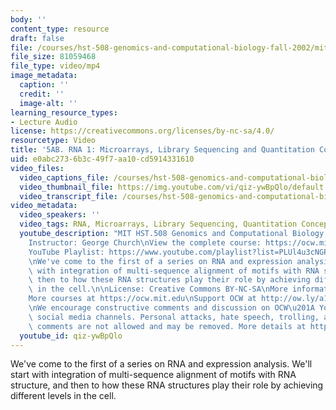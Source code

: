 ```yaml
---
body: ''
content_type: resource
draft: false
file: /courses/hst-508-genomics-and-computational-biology-fall-2002/mithst_508f02_lec5a_360p_16_9.mp4
file_size: 81059468
file_type: video/mp4
image_metadata:
  caption: ''
  credit: ''
  image-alt: ''
learning_resource_types:
- Lecture Audio
license: https://creativecommons.org/licenses/by-nc-sa/4.0/
resourcetype: Video
title: '5AB. RNA 1: Microarrays, Library Sequencing and Quantitation Concepts'
uid: e0abc273-6b3c-49f7-aa10-cd5914331610
video_files:
  video_captions_file: /courses/hst-508-genomics-and-computational-biology-fall-2002/1IE8lStXqP-WbLA1yABnoQxtvWNyG0YUR_transcript.webvtt
  video_thumbnail_file: https://img.youtube.com/vi/qiz-ywBpQlo/default.jpg
  video_transcript_file: /courses/hst-508-genomics-and-computational-biology-fall-2002/1IE8lStXqP-WbLA1yABnoQxtvWNyG0YUR_transcript.pdf
video_metadata:
  video_speakers: ''
  video_tags: RNA, Microarrays, Library Sequencing, Quantitation Concepts
  youtube_description: "MIT HST.508 Genomics and Computational Biology, Fall 2002\n\
    Instructor: George Church\nView the complete course: https://ocw.mit.edu/courses/hst-508-genomics-and-computational-biology-fall-2002/\n\
    YouTube Playlist: https://www.youtube.com/playlist?list=PLUl4u3cNGP61gaHWysmlYNeGsuUI8y5GV\n\
    \nWe've come to the first of a series on RNA and expression analysis. We'll start\
    \ with integration of multi-sequence alignment of motifs with RNA structure, and\
    \ then to how these RNA structures play their role by achieving different levels\
    \ in the cell.\n\nLicense: Creative Commons BY-NC-SA\nMore information at https://ocw.mit.edu/terms\n\
    More courses at https://ocw.mit.edu\nSupport OCW at http://ow.ly/a1If50zVRlQ\n\
    \nWe encourage constructive comments and discussion on OCW\u201A YouTube and other\
    \ social media channels. Personal attacks, hate speech, trolling, and inappropriate\
    \ comments are not allowed and may be removed. More details at https://ocw.mit.edu/comments."
  youtube_id: qiz-ywBpQlo
---
```

We've come to the first of a series on RNA and expression analysis. We'll start with integration of multi-sequence alignment of motifs with RNA structure, and then to how these RNA structures play their role by achieving different levels in the cell.